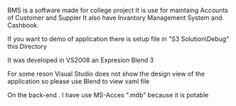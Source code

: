 BMS is a software made for college project
It is use for maintaing Accounts of Customer and Suppler 
It also have Invantory Management System and Cashbook.

If you want to demo of application there is setup file in "S3 Solution\Debug" this Directory

It was developed in VS2008 an Expresion Blend 3

For some reson Visual Studio does not show the design view of the application so please use Blend to view xaml file

On the back-end . I have use  MS-Acces ".mdb" because it is potable 
